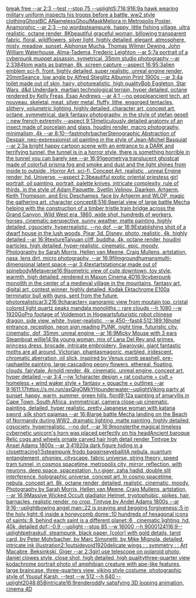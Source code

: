 [break free --ar 2:3 --test --stop 75 --uplight](https://www.ebank.nz/aiartgenerator?category=break%2520free%2520--ar%25202%3A3%2520--test%2520--stop%252075%2520--uplight)[5:7](https://www.ebank.nz/aiartgenerator?category=5%3A7)[16:9](https://www.ebank.nz/aiartgenerator?category=16%3A9)[16:9](https://www.ebank.nz/aiartgenerator?category=16%3A9)[a hawk wearing military uniform inspects his troops before a battle, ww2 style clothing](https://www.ebank.nz/aiartgenerator?category=a%2520hawk%2520wearing%2520military%2520uniform%2520inspects%2520his%2520troops%2520before%2520a%2520battle%2C%2520ww2%2520style%2520clothing)[GhostBC ANamelessGhoulMaskMeliora in Metropolis Poster, Anamorphic --ar 2:3 --no words](https://www.ebank.nz/aiartgenerator?category=GhostBC%2520ANamelessGhoulMaskMeliora%2520in%2520Metropolis%2520Poster%2C%2520Anamorphic%2520--ar%25202%3A3%2520--no%2520words)[steampunk, happy, little fishing village, ultra realistic, octane render, 8K](https://www.ebank.nz/aiartgenerator?category=steampunk%2C%2520happy%2C%2520little%2520fishing%2520village%2C%2520ultra%2520realistic%2C%2520octane%2520render%2C%25208K)[beautiful graceful woman, billowing transparent fabric, floral, wildflowers, silver light, highly detailed, elegant, atmosphere, misty, meadow, sunset, Alphonse Mucha, Thomas Wilmer Dewing, John William Waterhouse, Alma-Tadema, Frederic Leighton --ar 5:7](https://www.ebank.nz/aiartgenerator?category=beautiful%2520graceful%2520woman%2C%2520billowing%2520transparent%2520fabric%2C%2520floral%2C%2520wildflowers%2C%2520silver%2520light%2C%2520highly%2520detailed%2C%2520elegant%2C%2520atmosphere%2C%2520misty%2C%2520meadow%2C%2520sunset%2C%2520Alphonse%2520Mucha%2C%2520Thomas%2520Wilmer%2520Dewing%2C%2520John%2520William%2520Waterhouse%2C%2520Alma-Tadema%2C%2520Frederic%2520Leighton%2520--ar%25205%3A7)[a portrait of a cyberpunk muppet assassin, symetrical, 35mm studio photography --ar 2:3](https://www.ebank.nz/aiartgenerator?category=a%2520portrait%2520of%2520a%2520cyberpunk%2520muppet%2520assassin%2C%2520symetrical%2C%252035mm%2520studio%2520photography%2520--ar%25202%3A3)[384](https://www.ebank.nz/aiartgenerator?category=384)[tom waits as batman, 8k, screen capture --aspect 16:9](https://www.ebank.nz/aiartgenerator?category=tom%2520waits%2520as%2520batman%2C%25208k%2C%2520screen%2520capture%2520--aspect%252016%3A9)[5:3](https://www.ebank.nz/aiartgenerator?category=5%3A3)[alien emblem sci-fi, front, highly detailed, super realistic, unreal engine render, 20mm](https://www.ebank.nz/aiartgenerator?category=alien%2520emblem%2520sci-fi%2C%2520front%2C%2520highly%2520detailed%2C%2520super%2520realistic%2C%2520unreal%2520engine%2520render%2C%252020mm)[Seance, low angle  by Alfred Stieglitz Albumin Print 1900s --ar 3:4](https://www.ebank.nz/aiartgenerator?category=Seance%2C%2520low%2520angle%2520%2520by%2520Alfred%2520Stieglitz%2520Albumin%2520Print%25201900s%2520--ar%25203%3A4)[a toilet made out of skin, hairy, photorealistic, high quality](https://www.ebank.nz/aiartgenerator?category=a%2520toilet%2520made%2520out%2520of%2520skin%2C%2520hairy%2C%2520photorealistic%2C%2520high%2520quality)[Bob Eggleton, Star Wars, d&d Underdark, martian technological terrain, hyper detailed, octane rendered by Kelly Freas, Esao Andrews --ar 4:1 --no people](https://www.ebank.nz/aiartgenerator?category=Bob%2520Eggleton%2C%2520Star%2520Wars%2C%2520d%26d%2520Underdark%2C%2520martian%2520technological%2520terrain%2C%2520hyper%2520detailed%2C%2520octane%2520rendered%2520by%2520Kelly%2520Freas%2C%2520Esao%2520Andrews%2520--ar%25204%3A1%2520--no%2520people)[ancient tech, art nouveau, skeletal, meat, silver metal,  fluffy,  lithe, engorged tentacles, slithery, volumetric lighting, highly detailed, character art, concept art, octane, symmetrical, dark fantasy photography, in the style of stefan gesell :: new french extremity --aspect 9:13](https://www.ebank.nz/aiartgenerator?category=ancient%2520tech%2C%2520art%2520nouveau%2C%2520skeletal%2C%2520meat%2C%2520silver%2520metal%2C%2520%2520fluffy%2C%2520%2520lithe%2C%2520engorged%2520tentacles%2C%2520slithery%2C%2520volumetric%2520lighting%2C%2520highly%2520detailed%2C%2520character%2520art%2C%2520concept%2520art%2C%2520octane%2C%2520symmetrical%2C%2520dark%2520fantasy%2520photography%2C%2520in%2520the%2520style%2520of%2520stefan%2520gesell%2520%3A%3A%2520new%2520french%2520extremity%2520--aspect%25209%3A13)[meticulously detailed  anatomy  of an insect  made of  porcelain and glass, houdini render, macro photography,  minimalism, 4k --ar 8:10](https://www.ebank.nz/aiartgenerator?category=meticulously%2520detailed%2520%2520anatomy%2520%2520of%2520an%2520insect%2520%2520made%2520of%2520%2520porcelain%2520and%2520glass%2C%2520houdini%2520render%2C%2520macro%2520photography%2C%2520%2520minimalism%2C%25204k%2520--ar%25208%3A10)[--fast](https://www.ebank.nz/aiartgenerator?category=--fast)[mohrbacher](https://www.ebank.nz/aiartgenerator?category=mohrbacher)[Stenographic Abstraction of Despair, neo-expressionist oil painting in the style of Jean-Michel Basquiat --ar 2:3](https://www.ebank.nz/aiartgenerator?category=Stenographic%2520Abstraction%2520of%2520Despair%2C%2520neo-expressionist%2520oil%2520painting%2520in%2520the%2520style%2520of%2520Jean-Michel%2520Basquiat%2520--ar%25202%3A3)[a bright happy cartoon scene with an entrance to a DARK and terrifying tunnel, the tunnel is in a horror style, there is something horrible in the tunnel you can barely see --ar 16:9](https://www.ebank.nz/aiartgenerator?category=a%2520bright%2520happy%2520cartoon%2520scene%2520with%2520an%2520entrance%2520to%2520a%2520DARK%2520and%2520terrifying%2520tunnel%2C%2520the%2520tunnel%2520is%2520in%2520a%2520horror%2520style%2C%2520there%2520is%2520something%2520horrible%2520in%2520the%2520tunnel%2520you%2520can%2520barely%2520see%2520--ar%252016%3A9)[1](https://www.ebank.nz/aiartgenerator?category=1)[geometry](https://www.ebank.nz/aiartgenerator?category=geometry)[a translucent ghostcat made of colorfull prisma fog and smoke and dust and the light shines from inside to outside , Horror Art,  sci-fi, Concept Art, realistic , unreal Engine render, hd, Universe, —aspect 2:3](https://www.ebank.nz/aiartgenerator?category=a%2520translucent%2520ghostcat%2520made%2520of%2520colorfull%2520prisma%2520fog%2520and%2520smoke%2520and%2520dust%2520and%2520the%2520light%2520shines%2520from%2520inside%2520to%2520outside%2520%2C%2520Horror%2520Art%2C%2520%2520sci-fi%2C%2520Concept%2520Art%2C%2520realistic%2520%2C%2520unreal%2520Engine%2520render%2C%2520hd%2C%2520Universe%2C%2520%E2%80%94aspect%25202%3A3)[beautiful exotic oriental priestess girl portrait, oil painting, portrait, palette knives, intricate complexity, rule of thirds, in the style of Adam Paquette, Svetlin Velinov, Daarken, Artgerm, Keith Thompson, and Eric Deschamps, face by Artgerm and WLOP, magic the gathering art, character concept](https://www.ebank.nz/aiartgenerator?category=beautiful%2520exotic%2520oriental%2520priestess%2520girl%2520portrait%2C%2520oil%2520painting%2C%2520portrait%2C%2520palette%2520knives%2C%2520intricate%2520complexity%2C%2520rule%2520of%2520thirds%2C%2520in%2520the%2520style%2520of%2520Adam%2520Paquette%2C%2520Svetlin%2520Velinov%2C%2520Daarken%2C%2520Artgerm%2C%2520Keith%2520Thompson%2C%2520and%2520Eric%2520Deschamps%2C%2520face%2520by%2520Artgerm%2520and%2520WLOP%2C%2520magic%2520the%2520gathering%2520art%2C%2520character%2520concept)[8:5](https://www.ebank.nz/aiartgenerator?category=8%3A5)[16:9](https://www.ebank.nz/aiartgenerator?category=16%3A9)[aerial view of large battle Mecha helping with the construction of a timber tristle train bridge across the Grand Canyon, Wild West era, 1860, wide shot, hundreds of workers, horses, cinematic perspective, sunny weather, matte painting, highly detailed, cgsociety, hyperrealistic, --no dof, --ar 16:9](https://www.ebank.nz/aiartgenerator?category=aerial%2520view%2520of%2520large%2520battle%2520Mecha%2520helping%2520with%2520the%2520construction%2520of%2520a%2520timber%2520tristle%2520train%2520bridge%2520across%2520the%2520Grand%2520Canyon%2C%2520Wild%2520West%2520era%2C%25201860%2C%2520wide%2520shot%2C%2520hundreds%2520of%2520workers%2C%2520horses%2C%2520cinematic%2520perspective%2C%2520sunny%2520weather%2C%2520matte%2520painting%2C%2520highly%2520detailed%2C%2520cgsociety%2C%2520hyperrealistic%2C%2520--no%2520dof%2C%2520--ar%252016%3A9)[Establishing shot of a dwarf house in the lush woods, Pixar 3d, Disney, photo, realistic, 4k, highly detailed --ar 16:9](https://www.ebank.nz/aiartgenerator?category=Establishing%2520shot%2520of%2520a%2520dwarf%2520house%2520in%2520the%2520lush%2520woods%2C%2520Pixar%25203d%2C%2520Disney%2C%2520photo%2C%2520realistic%2C%25204k%2C%2520highly%2520detailed%2520--ar%252016%3A9)[texture](https://www.ebank.nz/aiartgenerator?category=texture)[Taiyuan cliff, buddha, 4k, octane render, houdini particles, high detailed, hyper-realistic, cinematic, epic, moody, Photography by Sarah Morris, Hellen van Meene, Craig Mullens, artstation, nasa, lens dirt, micro photography, --ar 16:9](https://www.ebank.nz/aiartgenerator?category=Taiyuan%2520cliff%2C%2520buddha%2C%25204k%2C%2520octane%2520render%2C%2520houdini%2520particles%2C%2520high%2520detailed%2C%2520hyper-realistic%2C%2520cinematic%2C%2520epic%2C%2520moody%2C%2520Photography%2520by%2520Sarah%2520Morris%2C%2520Hellen%2520van%2520Meene%2C%2520Craig%2520Mullens%2C%2520artstation%2C%2520nasa%2C%2520lens%2520dirt%2C%2520micro%2520photography%2C%2520--ar%252016%3A9)[film](https://www.ebank.nz/aiartgenerator?category=film)[ground](https://www.ebank.nz/aiartgenerator?category=ground)[humans](https://www.ebank.nz/aiartgenerator?category=humans)[multi-dimensional latent space,—ar 3:4](https://www.ebank.nz/aiartgenerator?category=multi-dimensional%2520latent%2520space%2C%E2%80%94ar%25203%3A4)[text](https://www.ebank.nz/aiartgenerator?category=text)[artstation](https://www.ebank.nz/aiartgenerator?category=artstation)[car,made out of spine](https://www.ebank.nz/aiartgenerator?category=car%2Cmade%2520out%2520of%2520spine)[body](https://www.ebank.nz/aiartgenerator?category=body)[Metaverse](https://www.ebank.nz/aiartgenerator?category=Metaverse)[16:9](https://www.ebank.nz/aiartgenerator?category=16%3A9)[isometric view of cute downtown, toy style, warmth, high detailed, rendered in Maxon Cinema 4D](https://www.ebank.nz/aiartgenerator?category=isometric%2520view%2520of%2520cute%2520downtown%2C%2520toy%2520style%2C%2520warmth%2C%2520high%2520detailed%2C%2520rendered%2520in%2520Maxon%2520Cinema%25204D)[16:9](https://www.ebank.nz/aiartgenerator?category=16%3A9)[cyberpunk monolith in the center of a medieval village in the mountains, fantasy art, digital art, contest winner, highly detailed, Kodak Ektachrome E100](https://www.ebank.nz/aiartgenerator?category=cyberpunk%2520monolith%2520in%2520the%2520center%2520of%2520a%2520medieval%2520village%2520in%2520the%2520mountains%2C%2520fantasy%2520art%2C%2520digital%2520art%2C%2520contest%2520winner%2C%2520highly%2520detailed%2C%2520Kodak%2520Ektachrome%2520E100)[a terminator bull with guns, sent from the future, photorealistic](https://www.ebank.nz/aiartgenerator?category=a%2520terminator%2520bull%2520with%2520guns%2C%2520sent%2520from%2520the%2520future%2C%2520photorealistic)[ar3:2](https://www.ebank.nz/aiartgenerator?category=ar3%3A2)[16:9](https://www.ebank.nz/aiartgenerator?category=16%3A9)[character](https://www.ebank.nz/aiartgenerator?category=character)[< panoramic view from moutain top, cristal colored light quartz peaks mandala monoliths :: rare clouds --h 1080 --w 1920](https://www.ebank.nz/aiartgenerator?category=%3C%2520panoramic%2520view%2520from%2520moutain%2520top%2C%2520cristal%2520colored%2520light%2520quartz%2520peaks%2520mandala%2520monoliths%2520%3A%3A%2520rare%2520clouds%2520--h%25201080%2520--w%25201920)[GoPro footage of Voldemort in Hogwarts](https://www.ebank.nz/aiartgenerator?category=GoPro%2520footage%2520of%2520Voldemort%2520in%2520Hogwarts)[futuristic robot chinese dragon, side view, white, hyper-realistic, --w 450](https://www.ebank.nz/aiartgenerator?category=futuristic%2520robot%2520chinese%2520dragon%2C%2520side%2520view%2C%2520white%2C%2520hyper-realistic%2C%2520--w%2520450)[--fast](https://www.ebank.nz/aiartgenerator?category=--fast)[4:5](https://www.ebank.nz/aiartgenerator?category=4%3A5)[12:18](https://www.ebank.nz/aiartgenerator?category=12%3A18)[9:16](https://www.ebank.nz/aiartgenerator?category=9%3A16)[hotel entrance, reception, neon sign reading PUNK, night time, futuristic city, cinematic, dof, 35mm, unreal engine --ar 16:9](https://www.ebank.nz/aiartgenerator?category=hotel%2520entrance%2C%2520reception%2C%2520neon%2520sign%2520reading%2520PUNK%2C%2520night%2520time%2C%2520futuristic%2520city%2C%2520cinematic%2C%2520dof%2C%252035mm%2C%2520unreal%2520engine%2520--ar%252016%3A9)[Micky Mouse with 3 ears Steamboat willie](https://www.ebank.nz/aiartgenerator?category=Micky%2520Mouse%2520with%25203%2520ears%2520Steamboat%2520willie)[14:9](https://www.ebank.nz/aiartgenerator?category=14%3A9)[a young woman, mix of Lana Del Rey and grimes, princess dress, brocade, intricate embroidery, Swarovski, giant fantastic moths are all around, Victorian, phantasmagoric, marbled, iridescent, chromatic aberration, oil slick, inspired by Venus comb seashell, pre-raphaelite painting, large cascading peony flowers, ethereal, floating, clouds, fairytale, Arnold render, 4k, cinematic, unreal engine, concept art, hyper detailed —ar 3:4 —iw 1](https://www.ebank.nz/aiartgenerator?category=a%2520young%2520woman%2C%2520mix%2520of%2520Lana%2520Del%2520Rey%2520and%2520grimes%2C%2520princess%2520dress%2C%2520brocade%2C%2520intricate%2520embroidery%2C%2520Swarovski%2C%2520giant%2520fantastic%2520moths%2520are%2520all%2520around%2C%2520Victorian%2C%2520phantasmagoric%2C%2520marbled%2C%2520iridescent%2C%2520chromatic%2520aberration%2C%2520oil%2520slick%2C%2520inspired%2520by%2520Venus%2520comb%2520seashell%2C%2520pre-raphaelite%2520painting%2C%2520large%2520cascading%2520peony%2520flowers%2C%2520ethereal%2C%2520floating%2C%2520clouds%2C%2520fairytale%2C%2520Arnold%2520render%2C%25204k%2C%2520cinematic%2C%2520unreal%2520engine%2C%2520concept%2520art%2C%2520hyper%2520detailed%2520%E2%80%94ar%25203%3A4%2520%E2%80%94iw%25201)[character design + rat costume + cult + homeless + wind waker style + fantasy + gouache + outlines --ar 9:16](https://www.ebank.nz/aiartgenerator?category=character%2520design%2520%2B%2520rat%2520costume%2520%2B%2520cult%2520%2B%2520homeless%2520%2B%2520wind%2520waker%2520style%2520%2B%2520fantasy%2520%2B%2520gouache%2520%2B%2520outlines%2520--ar%25209%3A16)[11:17](https://www.ebank.nz/aiartgenerator?category=11%3A17)[<https://s.mj.run/axQigOMkYHo>](https://www.ebank.nz/aiartgenerator?category=%3Chttps%3A//s.mj.run/axQigOMkYHo%3E)[underwater](https://www.ebank.nz/aiartgenerator?category=underwater)[--uplight](https://www.ebank.nz/aiartgenerator?category=--uplight)[Viking party at sunset, happy, warm, summer, green hills, fjord](https://www.ebank.nz/aiartgenerator?category=Viking%2520party%2520at%2520sunset%2C%2520happy%2C%2520warm%2C%2520summer%2C%2520green%2520hills%2C%2520fjord)[9:12](https://www.ebank.nz/aiartgenerator?category=9%3A12)[a painting of amaryllis in Cape Town, South Africa, symmetrical, camera close-up cinematic, painting, detailed, hyper realistic, pretty Japanese woman with katana sword ,silk short pajamas --ar 16:8](https://www.ebank.nz/aiartgenerator?category=a%2520painting%2520of%2520amaryllis%2520in%2520Cape%2520Town%2C%2520South%2520Africa%2C%2520symmetrical%2C%2520camera%2520close-up%2520cinematic%2C%2520painting%2C%2520detailed%2C%2520hyper%2520realistic%2C%2520pretty%2520Japanese%2520woman%2520with%2520katana%2520sword%2520%2Csilk%2520short%2520pajamas%2520--ar%252016%3A8)[large battle Mecha landing on the Beach of Normandy during WW2, dramatic lighting, matte painting, highly detailed, cgsociety, hyperrealistic, --no dof, --ar 16:9](https://www.ebank.nz/aiartgenerator?category=large%2520battle%2520Mecha%2520landing%2520on%2520the%2520Beach%2520of%2520Normandy%2520during%2520WW2%2C%2520dramatic%2520lighting%2C%2520matte%2520painting%2C%2520highly%2520detailed%2C%2520cgsociety%2C%2520hyperrealistic%2C%2520--no%2520dof%2C%2520--ar%252016%3A9)[monster](https://www.ebank.nz/aiartgenerator?category=monster)[the magical timeless cybernetic unicorn's horn was placed perfectly on his head](https://www.ebank.nz/aiartgenerator?category=the%2520magical%2520timeless%2520cybernetic%2520unicorn%27s%2520horn%2520was%2520placed%2520perfectly%2520on%2520his%2520head)[Ancient baroque Relic cogs and wheels  ornate carved hair high detail render Tintype by Ansel Adams 1800s --ar 3:4](https://www.ebank.nz/aiartgenerator?category=Ancient%2520baroque%2520Relic%2520cogs%2520and%2520wheels%2520%2520ornate%2520carved%2520hair%2520high%2520detail%2520render%2520Tintype%2520by%2520Ansel%2520Adams%25201800s%2520--ar%25203%3A4)[1920](https://www.ebank.nz/aiartgenerator?category=1920)[a dark figure hiding in a closet](https://www.ebank.nz/aiartgenerator?category=a%2520dark%2520figure%2520hiding%2520in%2520a%2520closet)[tracing](https://www.ebank.nz/aiartgenerator?category=tracing)[1:5](https://www.ebank.nz/aiartgenerator?category=1%3A5)[steampunk frodo baggins](https://www.ebank.nz/aiartgenerator?category=steampunk%2520frodo%2520baggins)[eyeball](https://www.ebank.nz/aiartgenerator?category=eyeball)[it](https://www.ebank.nz/aiartgenerator?category=it)[A nebula, quantum entanglement, phoniex, cityscape, fabric universe, string theory, speed tram tunnel, in cosmos spacetime, metropolis city, mirror, reflection, with neurons, deep space, spacestation, h.r.giger, zaha hadid, double slit interference, holographic universe, concept art, In cosmo spacetime, nebula, concept art, 8k, octane render, detailed, realistic, cinematic, moody, Photography by Sarah Morris, Hellen van Meene, Craig Mullens, artstation, --ar 16:9](https://www.ebank.nz/aiartgenerator?category=A%2520nebula%2C%2520quantum%2520entanglement%2C%2520phoniex%2C%2520cityscape%2C%2520fabric%2520universe%2C%2520string%2520theory%2C%2520speed%2520tram%2520tunnel%2C%2520in%2520cosmos%2520spacetime%2C%2520metropolis%2520city%2C%2520mirror%2C%2520reflection%2C%2520with%2520neurons%2C%2520deep%2520space%2C%2520spacestation%2C%2520h.r.giger%2C%2520zaha%2520hadid%2C%2520double%2520slit%2520interference%2C%2520holographic%2520universe%2C%2520concept%2520art%2C%2520In%2520cosmo%2520spacetime%2C%2520nebula%2C%2520concept%2520art%2C%25208k%2C%2520octane%2520render%2C%2520detailed%2C%2520realistic%2C%2520cinematic%2C%2520moody%2C%2520Photography%2520by%2520Sarah%2520Morris%2C%2520Hellen%2520van%2520Meene%2C%2520Craig%2520Mullens%2C%2520artstation%2C%2520--ar%252016%3A9)[Massive Wicked Occult gladiator Helmet, tryptophobic, spikes, hair, barnacles, realistic render, no crop, Tintype by Andel Adams 1800s --ar 9:16](https://www.ebank.nz/aiartgenerator?category=Massive%2520Wicked%2520Occult%2520gladiator%2520Helmet%2C%2520tryptophobic%2C%2520spikes%2C%2520hair%2C%2520barnacles%2C%2520realistic%2520render%2C%2520no%2520crop%2C%2520Tintype%2520by%2520Andel%2520Adams%25201800s%2520--ar%25209%3A16)[--uplight](https://www.ebank.nz/aiartgenerator?category=--uplight)[bowing angel man::22 is praying and begging forgiveness::5 in the holy light::6 inside a honeycomb dome::10 hundreds of hexagonal icons of saints::8, behind each saint is a different planet::6 , cinematic lighting, hd, 40k, detailed dof::-0.9 --uplight --stop 85 --w 16000 --h 9000](https://www.ebank.nz/aiartgenerator?category=bowing%2520angel%2520man%3A%3A22%2520is%2520praying%2520and%2520begging%2520forgiveness%3A%3A5%2520in%2520the%2520holy%2520light%3A%3A6%2520inside%2520a%2520honeycomb%2520dome%3A%3A10%2520hundreds%2520of%2520hexagonal%2520icons%2520of%2520saints%3A%3A8%2C%2520behind%2520each%2520saint%2520is%2520a%2520different%2520planet%3A%3A6%2520%2C%2520cinematic%2520lighting%2C%2520hd%2C%252040k%2C%2520detailed%2520dof%3A%3A-0.9%2520--uplight%2520--stop%252085%2520--w%252016000%2520--h%25209000)[1241](https://www.ebank.nz/aiartgenerator?category=1241)[16:9](https://www.ebank.nz/aiartgenerator?category=16%3A9)[--uplight](https://www.ebank.nz/aiartgenerator?category=--uplight)[petra](https://www.ebank.nz/aiartgenerator?category=petra)[skull, steampunk, black paper, [color] with gold details, tarot card, by Peter Mohrbacher, by Marc Simonetti, by Mike Mignola, detailed, intricate ink illustration](https://www.ebank.nz/aiartgenerator?category=skull%2C%2520steampunk%2C%2520black%2520paper%2C%2520%5Bcolor%5D%2520with%2520gold%2520details%2C%2520tarot%2520card%2C%2520by%2520Peter%2520Mohrbacher%2C%2520by%2520Marc%2520Simonetti%2C%2520by%2520Mike%2520Mignola%2C%2520detailed%2C%2520intricate%2520ink%2520illustration)[2:1](https://www.ebank.nz/aiartgenerator?category=2%3A1)[outside](https://www.ebank.nz/aiartgenerator?category=outside)[void](https://www.ebank.nz/aiartgenerator?category=void)[1920](https://www.ebank.nz/aiartgenerator?category=1920)[delicate wings : : symmetry : : Art Macabre, Beksinkski, Giger --ar 2:3](https://www.ebank.nz/aiartgenerator?category=delicate%2520wings%2520%3A%2520%3A%2520symmetry%2520%3A%2520%3A%2520Art%2520Macabre%2C%2520Beksinkski%2C%2520Giger%2520--ar%25202%3A3)[girl use telescope on polaroid photo,  daniel clowes style, close shot, high detailed, high quality](https://www.ebank.nz/aiartgenerator?category=girl%2520use%2520telescope%2520on%2520polaroid%2520photo%2C%2520%2520daniel%2520clowes%2520style%2C%2520close%2520shot%2C%2520high%2520detailed%2C%2520high%2520quality)[three-quarter view kodachrome portrait photo of amphibian creature with ape-like features, large braincase, three-quarters view, viking style costume, photographic style of Yousuf Karsh, --test --w 512 --h 640 --uplight](https://www.ebank.nz/aiartgenerator?category=three-quarter%2520view%2520kodachrome%2520portrait%2520photo%2520of%2520amphibian%2520creature%2520with%2520ape-like%2520features%2C%2520large%2520braincase%2C%2520three-quarters%2520view%2C%2520viking%2520style%2520costume%2C%2520photographic%2520style%2520of%2520Yousuf%2520Karsh%2C%2520--test%2520--w%2520512%2520--h%2520640%2520--uplight)[2048:858](https://www.ebank.nz/aiartgenerator?category=2048%3A858)[intricate](https://www.ebank.nz/aiartgenerator?category=intricate)[16:9](https://www.ebank.nz/aiartgenerator?category=16%3A9)[render](https://www.ebank.nz/aiartgenerator?category=render)[oddly satisfying 3D looping animation, cinema 4D](https://www.ebank.nz/aiartgenerator?category=oddly%2520satisfying%25203D%2520looping%2520animation%2C%2520cinema%25204D)